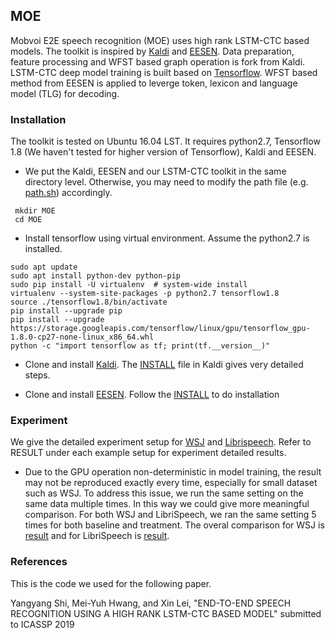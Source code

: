 ## MOE

Mobvoi E2E speech recognition (MOE) uses high rank LSTM-CTC based models. The toolkit is inspired by [Kaldi](http://kaldi-asr.org/) and [EESEN](https://github.com/srvk/eesen). Data preparation, feature processing and WFST based graph operation is fork from Kaldi. LSTM-CTC deep model training is built based on [Tensorflow](https://www.tensorflow.org/). WFST based method from EESEN is applied to leverge token, lexicon and language model (TLG) for decoding.

### Installation
The toolkit is tested on Ubuntu 16.04 LST. It requires python2.7, Tensorflow 1.8 (We haven't tested for higher version of Tensorflow), Kaldi and EESEN.

* We put the Kaldi, EESEN and our LSTM-CTC toolkit in the same directory level. Otherwise, you may need to modify the path file (e.g. [path.sh](./egs/wsj/path.sh)) accordingly.

```
 mkdir MOE
 cd MOE
```
* Install tensorflow using virtual environment. Assume the python2.7 is installed.

```
sudo apt update
sudo apt install python-dev python-pip
sudo pip install -U virtualenv  # system-wide install
virtualenv --system-site-packages -p python2.7 tensorflow1.8
source ./tensorflow1.8/bin/activate
pip install --upgrade pip 
pip install --upgrade https://storage.googleapis.com/tensorflow/linux/gpu/tensorflow_gpu-1.8.0-cp27-none-linux_x86_64.whl
python -c "import tensorflow as tf; print(tf.__version__)"
```
* Clone and install [Kaldi](https://github.com/kaldi-asr/kaldi). The [INSTALL](https://github.com/kaldi-asr/kaldi/blob/master/INSTALL) file in Kaldi gives very detailed steps. 

* Clone and install [EESEN](https://github.com/srvk/eesen). Follow the [INSTALL](https://github.com/srvk/eesen/blob/master/INSTALL) to do installation


### Experiment
We give the detailed experiment setup for [WSJ](./egs/wsj) and [Librispeech](./egs/libri). Refer to RESULT under each example setup for experiment detailed results.

* Due to the GPU operation non-deterministic in model training, the result may not be reproduced exactly every time, especially for small dataset such as WSJ.  To address this issue, we run the same setting on the same data multiple times. In this way we could give more meaningful comparison. For both WSJ and LibriSpeech, we ran the same setting 5 times for both baseline and treatment. The overal comparison for WSJ is [result](./egs/wsj/RESULT.md) and for LibriSpeech is [result](./egs/libri/RESULT.md).  
### References
This is the code we used for the following paper.

Yangyang Shi, Mei-Yuh Hwang, and Xin Lei, "END-TO-END SPEECH RECOGNITION USING A HIGH RANK LSTM-CTC BASED MODEL" submitted to ICASSP 2019






    


